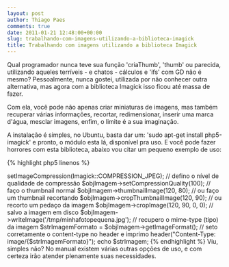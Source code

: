 ```yaml
---
layout: post
author: Thiago Paes
comments: true
date: 2011-01-21 12:48:00+00:00
slug: trabalhando-com-imagens-utilizando-a-biblioteca-imagick
title: Trabalhando com imagens utilizando a biblioteca Imagick
---
```


Qual programador nunca teve sua função 'criaThumb', 'thumb' ou parecida, utilizando aqueles terríveis - e chatos - cálculos e 'ifs' com GD não é mesmo? Pessoalmente, nunca gostei, utilizada por não conhecer outra alternativa, mas agora com a biblioteca Imagick isso ficou até massa de fazer.

Com ela, você pode não apenas criar miniaturas de imagens, mas também recuperar várias informações, recortar, redimensionar, inserir uma marca d'água, mesclar imagens, enfim, o limite é a sua imaginação.

A instalação é simples, no Ubuntu, basta dar um: 'sudo apt-get install php5-imagick' e pronto, o módulo esta lá, disponível pra uso. E você pode fazer horrores com esta biblioteca, abaixo vou citar um pequeno exemplo de uso:

{% highlight php5 linenos %}
<?php
// instancio a biblioteca informando a imagem como fonte
$objImagem = new Imagick('/tmp/minhafotogigante.jpg');

// seto a compressão como jpeg
$objImagem->setImageCompression(Imagick::COMPRESSION_JPEG);

// defino o nível de qualidade de compressão
$objImagem->setCompressionQuality(100);

// faço o thumbnail normal
$objImagem->thumbnailImage(120, 80);

// ou faço um thumbnail recortando
$objImagem->cropThumbnailImage(120, 90);

// ou recorto um pedaço da imagem
$objImagem->cropImage(120, 90, 0, 0);

// salvo a imagem em disco
$objImagem->writeImage('/tmp/minhafotopequena.jpg');

// recupero o mime-type (tipo) da imagem
$strImagemFormato = $objImagem->getImageFormat();

// seto corretamente o content-type no header e imprimo
header("Content-Type: image/{$strImagemFormato}");
echo $strImagem;
{% endhighlight %}

Viu, simples não? No manual existem várias outras opções de uso, e com certeza irão atender plenamente suas necessidades.
